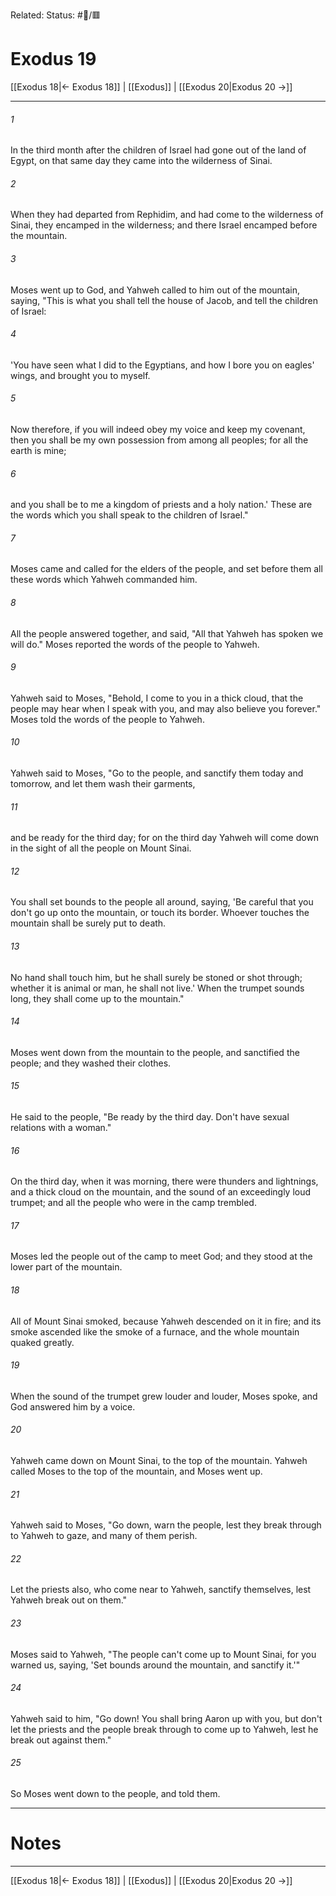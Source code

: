 Related:
Status: #📖/🟥
# Exodus 19

[[Exodus 18|← Exodus 18]] | [[Exodus]] | [[Exodus 20|Exodus 20 →]]
***



###### 1 
In the third month after the children of Israel had gone out of the land of Egypt, on that same day they came into the wilderness of Sinai. 

###### 2 
When they had departed from Rephidim, and had come to the wilderness of Sinai, they encamped in the wilderness; and there Israel encamped before the mountain. 

###### 3 
Moses went up to God, and Yahweh called to him out of the mountain, saying, "This is what you shall tell the house of Jacob, and tell the children of Israel: 

###### 4 
'You have seen what I did to the Egyptians, and how I bore you on eagles' wings, and brought you to myself. 

###### 5 
Now therefore, if you will indeed obey my voice and keep my covenant, then you shall be my own possession from among all peoples; for all the earth is mine; 

###### 6 
and you shall be to me a kingdom of priests and a holy nation.' These are the words which you shall speak to the children of Israel." 

###### 7 
Moses came and called for the elders of the people, and set before them all these words which Yahweh commanded him. 

###### 8 
All the people answered together, and said, "All that Yahweh has spoken we will do." Moses reported the words of the people to Yahweh. 

###### 9 
Yahweh said to Moses, "Behold, I come to you in a thick cloud, that the people may hear when I speak with you, and may also believe you forever." Moses told the words of the people to Yahweh. 

###### 10 
Yahweh said to Moses, "Go to the people, and sanctify them today and tomorrow, and let them wash their garments, 

###### 11 
and be ready for the third day; for on the third day Yahweh will come down in the sight of all the people on Mount Sinai. 

###### 12 
You shall set bounds to the people all around, saying, 'Be careful that you don't go up onto the mountain, or touch its border. Whoever touches the mountain shall be surely put to death. 

###### 13 
No hand shall touch him, but he shall surely be stoned or shot through; whether it is animal or man, he shall not live.' When the trumpet sounds long, they shall come up to the mountain." 

###### 14 
Moses went down from the mountain to the people, and sanctified the people; and they washed their clothes. 

###### 15 
He said to the people, "Be ready by the third day. Don't have sexual relations with a woman." 

###### 16 
On the third day, when it was morning, there were thunders and lightnings, and a thick cloud on the mountain, and the sound of an exceedingly loud trumpet; and all the people who were in the camp trembled. 

###### 17 
Moses led the people out of the camp to meet God; and they stood at the lower part of the mountain. 

###### 18 
All of Mount Sinai smoked, because Yahweh descended on it in fire; and its smoke ascended like the smoke of a furnace, and the whole mountain quaked greatly. 

###### 19 
When the sound of the trumpet grew louder and louder, Moses spoke, and God answered him by a voice. 

###### 20 
Yahweh came down on Mount Sinai, to the top of the mountain. Yahweh called Moses to the top of the mountain, and Moses went up. 

###### 21 
Yahweh said to Moses, "Go down, warn the people, lest they break through to Yahweh to gaze, and many of them perish. 

###### 22 
Let the priests also, who come near to Yahweh, sanctify themselves, lest Yahweh break out on them." 

###### 23 
Moses said to Yahweh, "The people can't come up to Mount Sinai, for you warned us, saying, 'Set bounds around the mountain, and sanctify it.'" 

###### 24 
Yahweh said to him, "Go down! You shall bring Aaron up with you, but don't let the priests and the people break through to come up to Yahweh, lest he break out against them." 

###### 25 
So Moses went down to the people, and told them.

---
# Notes


***
[[Exodus 18|← Exodus 18]] | [[Exodus]] | [[Exodus 20|Exodus 20 →]]
